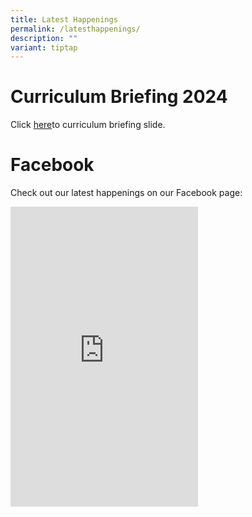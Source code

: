 ```yaml
---
title: Latest Happenings
permalink: /latesthappenings/
description: ""
variant: tiptap
---
```

<h1>Curriculum Briefing 2024</h1><p>Click <a href="/curriculum-briefing/2024/" rel="noopener noreferrer nofollow" target="_blank">here</a>to curriculum briefing slide.</p><p></p><h1>Facebook</h1><p>Check out our latest happenings on our Facebook page:</p><div class="iframe-wrapper"><iframe style="border:none;overflow:hidden" height="480" allowfullscreen="true" frameborder="0" src="https://www.facebook.com/plugins/page.php?href=https%3A%2F%2Fwww.facebook.com%2Fprofile.php%3Fid%3D100063568614645&amp;tabs=timeline&amp;width width="></iframe></div><p></p>